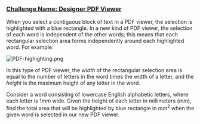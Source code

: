 ### [Challenge Name: Designer PDF Viewer](https://www.hackerrank.com/challenges/designer-pdf-viewer)


When you select a contiguous block of text in a PDF viewer, the selection is highlighted with a blue rectangle. In a new kind of PDF viewer, the selection of each word is independent of the other words; this means that each rectangular selection area forms independently around each highlighted word. For example: 

![PDF-highighting.png](https://s3.amazonaws.com/hr-challenge-images/22869/1471640108-6c01750b16-PDF-highighting.png)

In this type of PDF viewer, the *width* of the rectangular selection area is equal to the number of letters in the word times the width of a letter, and the *height* is the maximum height of any letter in the word. 

Consider a word consisting of lowercase English alphabetic letters, where each letter is $1 mm$ wide. Given the height of each letter in millimeters ($mm$), find the total area that will be highlighted by blue rectangle in $mm^{2}$ when the given word is selected in our new PDF viewer.
